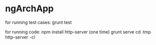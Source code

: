 # ngArchApp

for running test cases: grunt test

for running code:
npm install http-server (one time)
grunt serve
cd .tmp
http-server -cl
